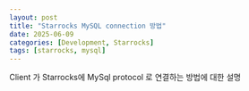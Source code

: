 ```yaml
---
layout: post
title: "Starrocks MySQL connection 방법"
date: 2025-06-09
categories: [Development, Starrocks]
tags: [starrocks, mysql]
---
```


Client 가 Starrocks에 MySql protocol 로 연결하는 방법에 대한 설명


